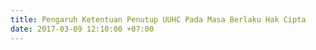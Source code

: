 ```yaml
---
title: Pengaruh Ketentuan Penutup UUHC Pada Masa Berlaku Hak Cipta
date: 2017-03-09 12:10:00 +07:00
---
```



